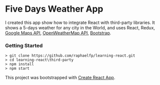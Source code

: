 # Five Days Weather App

I created this app show how to integrate React with third-party libraries. It shows a 5-days weather for any city in the World, and uses React, Redux, [Google Maps API](https://developers.google.com/maps), [OpenWeatherMap API](https://openweathermap.org/api), [Bootstrap](http://getbootstrap.com).

### Getting Started

```
> git clone https://github.com/raphaelfp/learning-react.git 
> cd learning-react\third-party
> npm install
> npm start
```

This project was bootstrapped with [Create React App](https://github.com/facebookincubator/create-react-app).